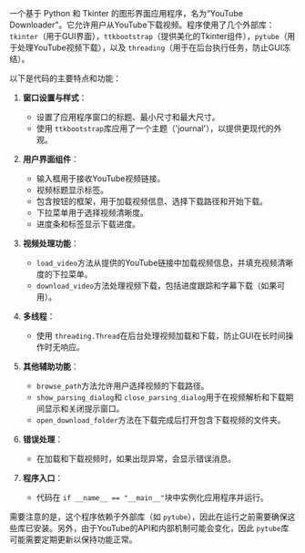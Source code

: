 一个基于 Python 和 Tkinter 的图形界面应用程序，名为“YouTube Downloader”。它允许用户从YouTube下载视频。程序使用了几个外部库：`tkinter`（用于GUI界面），`ttkbootstrap`（提供美化的Tkinter组件），`pytube`（用于处理YouTube视频下载），以及 `threading`（用于在后台执行任务，防止GUI冻结）。

以下是代码的主要特点和功能：

1. **窗口设置与样式**：

   - 设置了应用程序窗口的标题、最小尺寸和最大尺寸。
   - 使用 `ttkbootstrap`库应用了一个主题（'journal'），以提供更现代的外观。
2. **用户界面组件**：

   - 输入框用于接收YouTube视频链接。
   - 视频标题显示标签。
   - 包含按钮的框架，用于加载视频信息、选择下载路径和开始下载。
   - 下拉菜单用于选择视频清晰度。
   - 进度条和标签显示下载进度。
3. **视频处理功能**：

   - `load_video`方法从提供的YouTube链接中加载视频信息，并填充视频清晰度的下拉菜单。
   - `download_video`方法处理视频下载，包括进度跟踪和字幕下载（如果可用）。
4. **多线程**：

   - 使用 `threading.Thread`在后台处理视频加载和下载，防止GUI在长时间操作时无响应。
5. **其他辅助功能**：

   - `browse_path`方法允许用户选择视频的下载路径。
   - `show_parsing_dialog`和 `close_parsing_dialog`用于在视频解析和下载期间显示和关闭提示窗口。
   - `open_download_folder`方法在下载完成后打开包含下载视频的文件夹。
6. **错误处理**：

   - 在加载和下载视频时，如果出现异常，会显示错误消息。
7. **程序入口**：

   - 代码在 `if __name__ == "__main__"`块中实例化应用程序并运行。

需要注意的是，这个程序依赖于外部库（如 `pytube`），因此在运行之前需要确保这些库已安装。另外，由于YouTube的API和内部机制可能会变化，因此 `pytube`库可能需要定期更新以保持功能正常。
